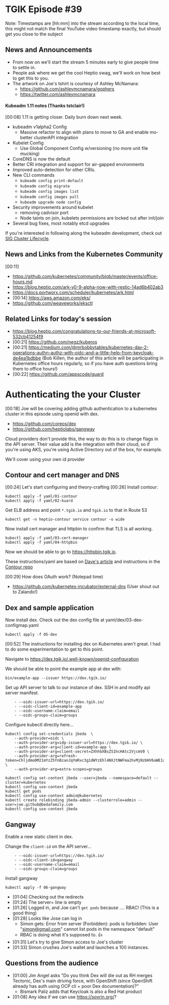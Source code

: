 # TGIK Episode #39

Note: Timestamps are [hh:mm] into the stream according to the local time, this might not match the final YouTube video timestamp exactly, but should get you close to the subject

## News and Announcements

- From now on we'll start the stream 5 minutes early to give people time to settle in.
- People ask where we get the cool Heptio swag, we'll work on how best to get this to you.
- The artwork on Joe's tshirt is courtesy of Ashley McNamara:
    - https://github.com/ashleymcnamara/gophers
    - https://twitter.com/ashleymcnamara


#### Kubeadm 1.11 notes (Thanks tstclair!)

[00:08] 1.11 is getting closer.  Daily burn down next week.

* kubeadm v1alpha2 Config
    * Massive refactor to align with plans to move to GA and enable mo-better clusterAPI integration
* Kubelet Config
    * Use Global Component Config w/versioning (no more unit file mucking)
* CoreDNS is now the default
* Better CRI integration and support for air-gapped environments
* Improved auto-detection for other CRIs.
* New CLI commands
    * `kubeadm config print-default`
    * `kubeadm config migrate`
    * `kubeadm config images list`
    * `kubeadm config images pull`
    * `kubeadm upgrade node config`
* Security improvements around kubelet
    * removing cadvisor port
    * Node taints on join, kubelets permissions are locked out after init/join
* Several bug fixes, most notably etcd upgrades

If you're interested in following along the kubeadm development, check out [SIG Cluster Lifecycle](https://github.com/kubernetes/community/tree/master/sig-cluster-lifecycle).

## News and Links from the Kubernetes Community

[00:11]

* https://github.com/kubernetes/community/blob/master/events/office-hours.md
* https://blog.heptio.com/ark-v0-9-alpha-now-with-restic-14ad6b402ab3
* https://docs.portworx.com/scheduler/kubernetes/ark.html
* [00:14] https://aws.amazon.com/eks/
* https://github.com/weaveworks/eksctl

## Related Links for today's session

* https://blog.heptio.com/congratulations-to-our-friends-at-microsoft-532cb41254f9
* [00:21] https://github.com/negz/kuberos
* [00:21] https://medium.com/@mrbobbytables/kubernetes-day-2-operations-authn-authz-with-oidc-and-a-little-help-from-keycloak-de4ea1bdbbe (Bob Killen, the author of this article will be participating in Kubernetes office hours regularly, so if you have auth questions bring them to office hours!)
* [00:22] https://github.com/appscode/guard

# Authenticating the your Cluster

[00:18] Joe will be covering adding github authentication to a kubernetes cluster in this episode using openid with dex.

* https://github.com/coreos/dex
* https://github.com/heptiolabs/gangway

Cloud providers don't provide this, the way to do this is to change flags in the API server. Their value add is the integration with their cloud, so if you're using AKS, you're using Active Directory out of the box, for example.

We'll cover using your own id provider 

## Contour and cert manager and DNS

[00:24] Let's start configuring and theory-crafting 
[00:26] Install contour:
```
kubectl apply -f yaml/01-contour
kubectl apply -f yaml/02-kuard
```

Get ELB address and point `*.tgik.io` and `tgik.io` to that in Route 53
```
kubectl get -n heptio-contour service contour -o wide
```

Now install cert manager and httpbin to confirm that TLS is all working.

```
kubectl apply -f yaml/03-cert-manager
kubectl apply -f yaml/04-httpbin
```

Now we should be able to go to https://httpbin.tgik.io.

These instructions/yaml are based on [Dave's article](https://blog.heptio.com/how-to-deploy-web-applications-on-kubernetes-with-heptio-contour-and-lets-encrypt-d58efbad9f56) and instructions in the [Contour repo](https://github.com/heptio/contour)

[00:29] How does OAuth work? (Notepad time)

- https://github.com/kubernetes-incubator/external-dns (User shout out to Zalando!)

## Dex and sample application

Now install dex.  Check out the dex config file at yaml/dex/03-dex-configmap.yaml
```
kubectl apply -f 05-dex
```

[00:52] The instructions for installing dex on Kubernetes aren't great. I had to do some experimentation to get to this point.

Navigate to https://dex.tgik.io/.well-known/openid-configuration

We should be able to point the example app at dex with:
```
bin/example-app --issuer https://dex.tgik.io/
```

Set up API server to talk to our instance of dex.  SSH in and modify api server manifest.
```
    - --oidc-issuer-url=https://dex.tgik.io/
    - --oidc-client-id=example-app
    - --oidc-username-claim=email
    - --oidc-groups-claim=groups
```

Configure kubectl directly here...
```
kubectl config set-credentials jbeda  \
    --auth-provider=oidc \
    --auth-provider-arg=idp-issuer-url=https://dex.tgik.io/ \
    --auth-provider-arg=client-id=example-app \
    --auth-provider-arg=client-secret=ZXhhbXBsZS1hcHAtc2VjcmV0 \
    --auth-provider-arg=refresh-token=Chljdmo0M21mYzZ5YnBzanJqYmRxc3g1dWYzEhl4NXJtNWFma2hvMjNzbHV6aWE1aHVpa3Zz \
    --auth-provider-arg=extra-scopes=groups

kubectl config set-context jbeda --user=jbeda --namespace=default --cluster=kubernetes
kubectl config use-context jbeda
kubectl get pods
kubectl config use-context admin@kubernetes
kubectl create rolebinding jbeda-admin --clusterrole=admin --user=joe.github@bedafamily.com
kubectl config use-context jbeda
```

## Gangway

Enable a new static client in dex.

Change the `client-id` on the API server...
```
    - --oidc-issuer-url=https://dex.tgik.io/
    - --oidc-client-id=gangway
    - --oidc-username-claim=email
    - --oidc-groups-claim=groups
```

Install gangway

```
kubectl apply -f 06-gangway
```

- [01:04] Checking out the redirects 
- [01:24] The server= line is empty
- [01:26] Logged in, and Joe can't `get pods` because .... RBAC! (This is a good thing)
- [01:28] Looks like Jose can log in
    - Simon gets: Error from server (Forbidden): pods is forbidden: User "simon@gmail.com" cannot list pods in the namespace "default"
    - RBAC is doing what it's supposed to. :+1: 
- [01:31] Let's try to give Simon access to Joe's cluster
- [01:33] Simon crushes Joe's wallet and launches a 100 instances. 
 
## Questions from the audience

- [01:00] Jim Angel asks "Do you think Dex will die out as RH merges Tectonic, Dex's main driving force, with OpenShift (since OpenShift already has auth using OCP cli + poor Dex documentation)?"
    - Bismark Paliz adds that Keycloak is also a Red Hat product
- [01:08] Any idea if we can use https://sovrin.org/? 
